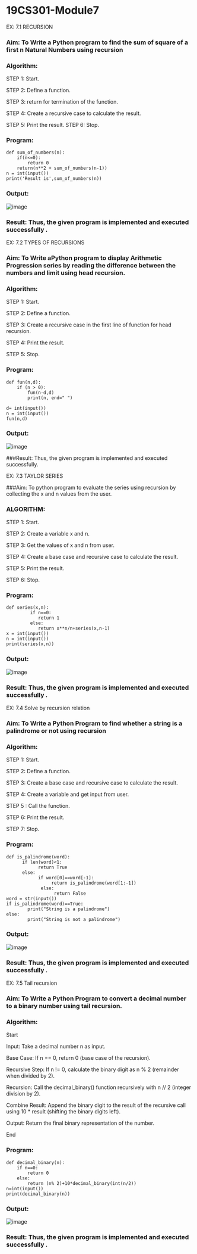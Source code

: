 # 19CS301-Module7
EX: 7.1 RECURSION
### Aim: To Write a Python program to find the sum of square of a first n Natural Numbers using recursion

### Algorithm:
STEP 1: Start.

STEP 2: Define a function.

STEP 3: return for termination of the function. 

STEP 4: Create a recursive case to calculate the result.

STEP 5: Print the result. STEP 6: Stop.

### Program:
```
def sum_of_numbers(n):
    if(n<=0):
        return 0
    return(n**2 + sum_of_numbers(n-1))
n = int(input())
print('Result is',sum_of_numbers(n))
```
### Output:
![image](https://github.com/23013357/19CS301-Module7/blob/main/vv.png)

### Result: Thus, the given program is implemented and executed successfully .
 

EX: 7.2 TYPES OF RECURSIONS
### Aim: To Write aPython program to display Arithmetic Progression  series by reading the difference between the numbers and limit  using  head recursion.


### Algorithm:
STEP 1: Start.

STEP 2: Define a function.

STEP 3: Create a recursive case in the first line of function for head recursion.

STEP 4: Print the result.

STEP 5: Stop.
### Program:
```
def fun(n,d):
    if (n > 0):
        fun(n-d,d)
        print(n, end=" ")
 
d= int(input())
n = int(input())
fun(n,d)

```
### Output:
![image](https://github.com/23013357/19CS301-Module7/blob/main/bb.png)

###Result: Thus, the given program is implemented and executed successfully.
 


EX: 7.3 TAYLOR SERIES

###Aim: To python program to evaluate the series using recursion by collecting the x and n values from the user.
### ALGORITHM:
STEP 1: Start.

STEP 2: Create a variable x and n.

STEP 3: Get the values of x and n from user.

STEP 4: Create a base case and recursive case to calculate the result.

STEP 5: Print the result.

STEP 6: Stop.
### Program:
```
def series(x,n):
         if n==0:
            return 1
         else:
            return x**n/n+series(x,n-1)
x = int(input())
n = int(input())
print(series(x,n))
```
### Output:
![image](https://github.com/user-attachments/assets/1d00b1a4-cecb-466f-8593-805f00d27461)

 
### Result: Thus, the given program is implemented and executed successfully .
 

EX: 7.4 Solve by recursion relation

### Aim: To Write a Python Program to find whether a string is a palindrome or not using recursion

### Algorithm:
STEP 1: Start.

STEP 2: Define a function.

STEP 3: Create a base case and recursive case to calculate the result.

STEP 4: Create a variable and get input from user.

STEP 5 : Call the function.

STEP 6: Print the result.

STEP 7: Stop.

### Program:
```
def is_palindrome(word):
      if len(word)<1:
            return True
      else:
            if word[0]==word[-1]:
                 return is_palindrome(word[1:-1])
             else:
                  return False
word = str(input())
if is_palindrome(word)==True:
        print("String is a palindrome")
else:
        print("String is not a palindrome")
```
### Output:
![image](https://github.com/user-attachments/assets/d30ef836-1901-448a-a146-dc905fdc3198)

### Result: Thus, the given program is implemented and executed successfully .


 EX: 7.5   Tail recursion

### Aim: To Write a Python Program to convert a decimal number to a binary number using tail recursion.


### Algorithm:

Start

Input: Take a decimal number n as input.

Base Case: If n == 0, return 0 (base case of the recursion).

Recursive Step: If n != 0, calculate the binary digit as n % 2 (remainder when divided by 2).

Recursion: Call the decimal_binary() function recursively with n // 2 (integer division by 2).

Combine Result: Append the binary digit to the result of the recursive call using 10 * result (shifting the binary digits left).

Output: Return the final binary representation of the number.

End

### Program:
```
def decimal_binary(n):
    if n==0:
        return 0
    else:
        return (n% 2)+10*decimal_binary(int(n/2))
n=int(input())
print(decimal_binary(n))
```
### Output:
![image](https://github.com/23013357/19CS301-Module7/blob/main/MODUL%207.png)

### Result: Thus, the given program is implemented and executed successfully .
 

